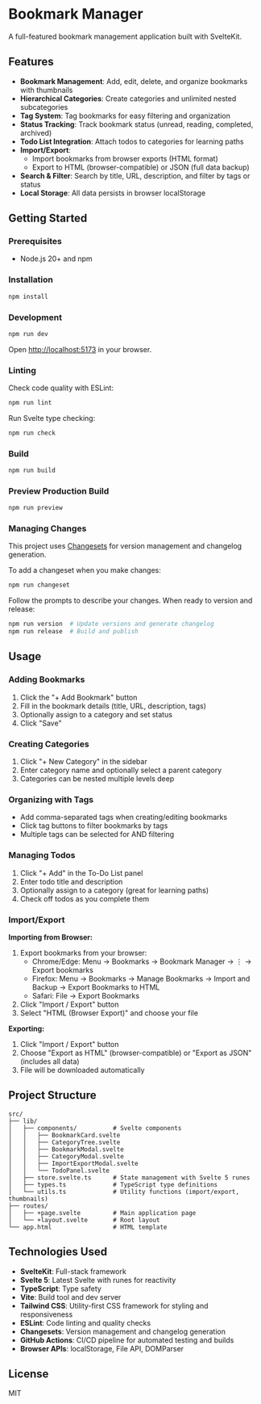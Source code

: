 # Bookmark Manager

A full-featured bookmark management application built with SvelteKit.

## Features

- **Bookmark Management**: Add, edit, delete, and organize bookmarks with thumbnails
- **Hierarchical Categories**: Create categories and unlimited nested subcategories
- **Tag System**: Tag bookmarks for easy filtering and organization
- **Status Tracking**: Track bookmark status (unread, reading, completed, archived)
- **Todo List Integration**: Attach todos to categories for learning paths
- **Import/Export**: 
  - Import bookmarks from browser exports (HTML format)
  - Export to HTML (browser-compatible) or JSON (full data backup)
- **Search & Filter**: Search by title, URL, description, and filter by tags or status
- **Local Storage**: All data persists in browser localStorage

## Getting Started

### Prerequisites

- Node.js 20+ and npm

### Installation

```bash
npm install
```

### Development

```bash
npm run dev
```

Open [http://localhost:5173](http://localhost:5173) in your browser.

### Linting

Check code quality with ESLint:

```bash
npm run lint
```

Run Svelte type checking:

```bash
npm run check
```

### Build

```bash
npm run build
```

### Preview Production Build

```bash
npm run preview
```

### Managing Changes

This project uses [Changesets](https://github.com/changesets/changesets) for version management and changelog generation.

To add a changeset when you make changes:

```bash
npm run changeset
```

Follow the prompts to describe your changes. When ready to version and release:

```bash
npm run version  # Update versions and generate changelog
npm run release  # Build and publish
```

## Usage

### Adding Bookmarks

1. Click the "+ Add Bookmark" button
2. Fill in the bookmark details (title, URL, description, tags)
3. Optionally assign to a category and set status
4. Click "Save"

### Creating Categories

1. Click "+ New Category" in the sidebar
2. Enter category name and optionally select a parent category
3. Categories can be nested multiple levels deep

### Organizing with Tags

- Add comma-separated tags when creating/editing bookmarks
- Click tag buttons to filter bookmarks by tags
- Multiple tags can be selected for AND filtering

### Managing Todos

1. Click "+ Add" in the To-Do List panel
2. Enter todo title and description
3. Optionally assign to a category (great for learning paths)
4. Check off todos as you complete them

### Import/Export

**Importing from Browser:**
1. Export bookmarks from your browser:
   - Chrome/Edge: Menu → Bookmarks → Bookmark Manager → ⋮ → Export bookmarks
   - Firefox: Menu → Bookmarks → Manage Bookmarks → Import and Backup → Export Bookmarks to HTML
   - Safari: File → Export Bookmarks
2. Click "Import / Export" button
3. Select "HTML (Browser Export)" and choose your file

**Exporting:**
1. Click "Import / Export" button
2. Choose "Export as HTML" (browser-compatible) or "Export as JSON" (includes all data)
3. File will be downloaded automatically

## Project Structure

```
src/
├── lib/
│   ├── components/          # Svelte components
│   │   ├── BookmarkCard.svelte
│   │   ├── CategoryTree.svelte
│   │   ├── BookmarkModal.svelte
│   │   ├── CategoryModal.svelte
│   │   ├── ImportExportModal.svelte
│   │   └── TodoPanel.svelte
│   ├── store.svelte.ts      # State management with Svelte 5 runes
│   ├── types.ts             # TypeScript type definitions
│   └── utils.ts             # Utility functions (import/export, thumbnails)
├── routes/
│   ├── +page.svelte         # Main application page
│   └── +layout.svelte       # Root layout
└── app.html                 # HTML template
```

## Technologies Used

- **SvelteKit**: Full-stack framework
- **Svelte 5**: Latest Svelte with runes for reactivity
- **TypeScript**: Type safety
- **Vite**: Build tool and dev server
- **Tailwind CSS**: Utility-first CSS framework for styling and responsiveness
- **ESLint**: Code linting and quality checks
- **Changesets**: Version management and changelog generation
- **GitHub Actions**: CI/CD pipeline for automated testing and builds
- **Browser APIs**: localStorage, File API, DOMParser

## License

MIT
